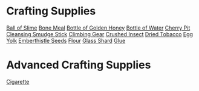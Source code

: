 <!-- TITLE: Crafting -->
<!-- SUBTITLE: General crafty things that might not require particularly talented hands -->

# Crafting Supplies

[Ball of Slime](ball-of-slime)
[Bone Meal](bone-meal)
[Bottle of Golden Honey](bottle-of-golden-honey)
[Bottle of Water](bottle-of-water)
[Cherry Pit](cherry-pit)
[Cleansing Smudge Stick](cleansing-smudge-stick)
[Climbing Gear](climbing-gear)
[Crushed Insect](crushed-insect)
[Dried Tobacco](dried-tobacco)
[Egg Yolk](egg-yolk)
[Emberthistle Seeds](emberthistle-seeds)
[Flour](flour)
[Glass Shard](glass-shard)
[Glue](glue)




# Advanced Crafting Supplies

[Cigarette](cigarette)